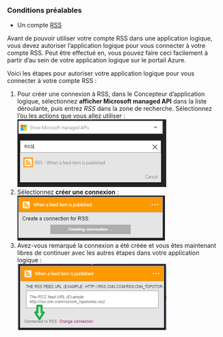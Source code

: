 ### <a name="prerequisites"></a>Conditions préalables

- Un compte [RSS](https://wikipedia.org/wiki/RSS)  


Avant de pouvoir utiliser votre compte RSS dans une application logique, vous devez autoriser l’application logique pour vous connecter à votre compte RSS. Peut être effectué en, vous pouvez faire ceci facilement à partir d’au sein de votre application logique sur le portail Azure.  

Voici les étapes pour autoriser votre application logique pour vous connecter à votre compte RSS :  
1. Pour créer une connexion à RSS, dans le Concepteur d’application logique, sélectionnez **afficher Microsoft managed API** dans la liste déroulante, puis entrez *RSS* dans la zone de recherche. Sélectionnez l’ou les actions que vous allez utiliser :  
![Étape de la création de connexion RSS](./media/connectors-create-api-rss/rss-1.png)  
2. Sélectionnez **créer une connexion** :  
![Étape de la création de connexion RSS](./media/connectors-create-api-rss/rss-2.png)  
3. Avez-vous remarqué la connexion a été créée et vous êtes maintenant libres de continuer avec les autres étapes dans votre application logique :  
 ![Étape de la création de connexion RSS](./media/connectors-create-api-rss/rss-3.png)  
